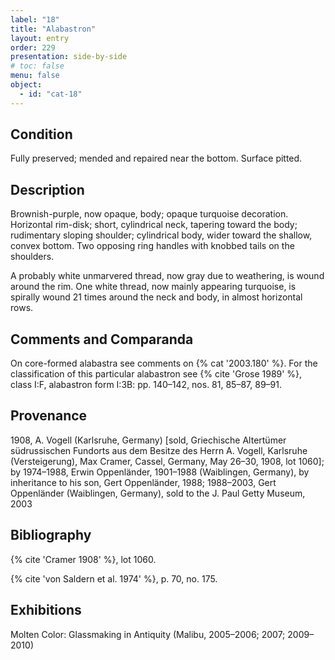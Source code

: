 ```yaml
---
label: "18"
title: "Alabastron"
layout: entry
order: 229
presentation: side-by-side
# toc: false
menu: false
object:
  - id: "cat-18"
---
```


## Condition

Fully preserved; mended and repaired near the bottom. Surface pitted.

## Description

Brownish-purple, now opaque, body; opaque turquoise decoration. Horizontal rim-disk; short, cylindrical neck, tapering toward the body; rudimentary sloping shoulder; cylindrical body, wider toward the shallow, convex bottom. Two opposing ring handles with knobbed tails on the shoulders.

A probably white unmarvered thread, now gray due to weathering, is wound around the rim. One white thread, now mainly appearing turquoise, is spirally wound 21 times around the neck and body, in almost horizontal rows.

## Comments and Comparanda

On core-formed alabastra see comments on {% cat '2003.180' %}. For the classification of this particular alabastron see {% cite 'Grose 1989' %}, class I:F, alabastron form I:3B: pp. 140–142, nos. 81, 85–87, 89–91.

## Provenance

1908, A. Vogell (Karlsruhe, Germany) [sold, Griechische Altertümer südrussischen Fundorts aus dem Besitze des Herrn A. Vogell, Karlsruhe (Versteigerung), Max Cramer, Cassel, Germany, May 26–30, 1908, lot 1060]; by 1974–1988, Erwin Oppenländer, 1901–1988 (Waiblingen, Germany), by inheritance to his son, Gert Oppenländer, 1988; 1988–2003, Gert Oppenländer (Waiblingen, Germany), sold to the J. Paul Getty Museum, 2003

## Bibliography

{% cite 'Cramer 1908' %}, lot 1060.

{% cite 'von Saldern et al. 1974' %}, p. 70, no. 175.

## Exhibitions

Molten Color: Glassmaking in Antiquity (Malibu, 2005–2006; 2007; 2009–2010)